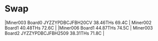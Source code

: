 # Swap 
|Miner003 Board0 JYZZYPDBCJFBH20CV 38.46THs 69.4C | Miner002 Board1 40.48THs 72.6C |
|Miner006 Board1 44.87THs 74.5C | Miner003 Board2 JYZZYPDBCJFBH2509 38.31THs 71.8C |
